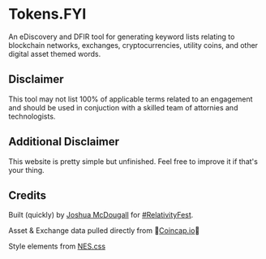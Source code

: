 # Tokens.FYI
An eDiscovery and DFIR tool for generating keyword lists relating to blockchain networks, exchanges, cryptocurrencies, utility coins, and other digital asset themed words.

## Disclaimer 
This tool may not list 100% of applicable terms related to an engagement and should be used in conjuction with a skilled team of attornies and technologists.

## Additional Disclaimer
This website is pretty simple but unfinished. Feel free to improve it if that's your thing. 

## Credits
Built (quickly) by [Joshua McDougall](https://www.linkedin.com/in/joshuamcdougall/) for [#RelativityFest](https://relativityfest.com). 

Asset & Exchange data pulled directly from 🦊[Coincap.io](https://coincap.io)🦊

Style elements from [NES.css](https://nostalgic-css.github.io/NES.css/)

